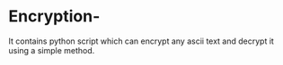 # Encryption-
It contains python script which can encrypt any ascii text and decrypt it using a simple method.
